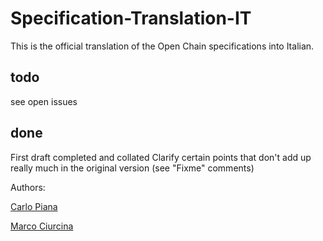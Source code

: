 # Specification-Translation-IT

This is the official translation of the Open Chain specifications into Italian.

## todo

see open issues

## done

First draft completed and collated
Clarify certain points that don't add up really much in the original version (see "Fixme" comments)


Authors:

[Carlo Piana][8b68b24a]

[Marco Ciurcina][a64b3816]

  [8b68b24a]: https://piana.eu "Carlo Piana"
  [a64b3816]: http://studiolegale.it "Marco Ciurcina"
